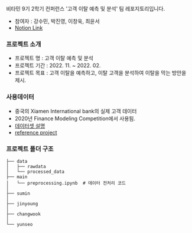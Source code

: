 비타민 9기 2학기 컨퍼런스 '고객 이탈 예측 및 분석' 팀 레포지토리입니다.

- 참여자 : 강수민, 박진영, 이창욱, 최윤서
- [Notion Link](https://messy-farmer-90e.notion.site/9b90a44e4e9549ed879cbc775ea887b5)

### 프로젝트 소개

- 프로젝트 명 : 고객 이탈 예측 및 분석
- 프로젝트 기간 : 2022. 11. ~ 2022. 02.
- 프로젝트 목표 : 고객 이탈을 예측하고, 이탈 고객을 분석하여 이탈을 막는 방안을 제시.
### 사용데이터
- 중국의 Xiamen International bank의 실제 고객 데이터
- 2020년 Finance Modeling Competition에서 사용됨.
- [데이터셋 설명](https://github.com/tong-jin-nyu/bank-churn-prediction/blob/main/2401_Final_Deliverable_Tong_Jin.pdf)
- [reference project](https://github.com/tong-jin-nyu/bank-churn-prediction)

### 프로젝트 폴더 구조
```
├── data
│   ├── rawdata
│   └── processed_data
├── main
│   └── preprocessing.ipynb  # 데이터 전처리 코드
│ 
├── sumin
│   
├── jinyoung
│  
├── changwook
│  
└── yunseo
```



